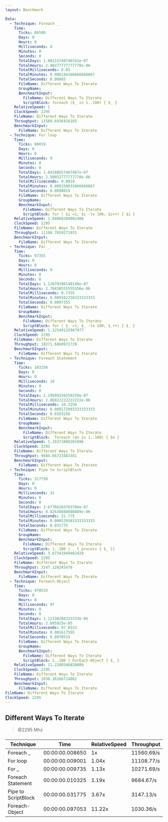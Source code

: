 ```yaml
---
layout: Benchmark

Data: 
  - Technique: Foreach _
    Time: 
      Ticks: 86500
      Days: 0
      Hours: 0
      Milliseconds: 8
      Minutes: 0
      Seconds: 0
      TotalDays: 1.00115740740741e-07
      TotalHours: 2.40277777777778e-06
      TotalMilliseconds: 8.65
      TotalMinutes: 0.000144166666666667
      TotalSeconds: 0.00865
      FileName: Different Ways To Iterate
      GroupName: 
      BenchmarkInput: 
        FileName: Different Ways To Iterate
        ScriptBlock: foreach ($_ in 1..100) { $_ }
    RelativeSpeed: 1
    ClockSpeed: 2295
    FileName: Different Ways To Iterate
    Throughput: 11560.6936416185
    BenchmarkInput: 
      FileName: Different Ways To Iterate
  - Technique: For loop
    Time: 
      Ticks: 90019
      Days: 0
      Hours: 0
      Milliseconds: 9
      Minutes: 0
      Seconds: 0
      TotalDays: 1.04188657407407e-07
      TotalHours: 2.50052777777778e-06
      TotalMilliseconds: 9.0019
      TotalMinutes: 0.000150031666666667
      TotalSeconds: 0.0090019
      FileName: Different Ways To Iterate
      GroupName: 
      BenchmarkInput: 
        FileName: Different Ways To Iterate
        ScriptBlock: for ( $i =1; $i -le 100; $i++) { $i } 
    RelativeSpeed: 1.04068208092486
    ClockSpeed: 2295
    FileName: Different Ways To Iterate
    Throughput: 11108.7659271931
    BenchmarkInput: 
      FileName: Different Ways To Iterate
  - Technique: For _
    Time: 
      Ticks: 97355
      Days: 0
      Hours: 0
      Milliseconds: 9
      Minutes: 0
      Seconds: 0
      TotalDays: 1.12679398148148e-07
      TotalHours: 2.70430555555556e-06
      TotalMilliseconds: 9.7355
      TotalMinutes: 0.000162258333333333
      TotalSeconds: 0.0097355
      FileName: Different Ways To Iterate
      GroupName: 
      BenchmarkInput: 
        FileName: Different Ways To Iterate
        ScriptBlock: for ( $_ =1; $_ -le 100; $_++) { $_ } 
    RelativeSpeed: 1.12549132947977
    ClockSpeed: 2295
    FileName: Different Ways To Iterate
    Throughput: 10271.6860972729
    BenchmarkInput: 
      FileName: Different Ways To Iterate
  - Technique: Foreach Statement
    Time: 
      Ticks: 103256
      Days: 0
      Hours: 0
      Milliseconds: 10
      Minutes: 0
      Seconds: 0
      TotalDays: 1.19509259259259e-07
      TotalHours: 2.86822222222222e-06
      TotalMilliseconds: 10.3256
      TotalMinutes: 0.000172093333333333
      TotalSeconds: 0.0103256
      FileName: Different Ways To Iterate
      GroupName: 
      BenchmarkInput: 
        FileName: Different Ways To Iterate
        ScriptBlock:  foreach ($n in 1..100) { $n }
    RelativeSpeed: 1.19371098265896
    ClockSpeed: 2295
    FileName: Different Ways To Iterate
    Throughput: 9684.66723483381
    BenchmarkInput: 
      FileName: Different Ways To Iterate
  - Technique: Pipe to ScriptBlock
    Time: 
      Ticks: 317750
      Days: 0
      Hours: 0
      Milliseconds: 31
      Minutes: 0
      Seconds: 0
      TotalDays: 3.67766203703704e-07
      TotalHours: 8.82638888888889e-06
      TotalMilliseconds: 31.775
      TotalMinutes: 0.000529583333333333
      TotalSeconds: 0.031775
      FileName: Different Ways To Iterate
      GroupName: 
      BenchmarkInput: 
        FileName: Different Ways To Iterate
        ScriptBlock: 1..100 | . { process { $_ }}
    RelativeSpeed: 3.67341040462428
    ClockSpeed: 2295
    FileName: Different Ways To Iterate
    Throughput: 3147.128245476
    BenchmarkInput: 
      FileName: Different Ways To Iterate
  - Technique: Foreach-Object
    Time: 
      Ticks: 970533
      Days: 0
      Hours: 0
      Milliseconds: 97
      Minutes: 0
      Seconds: 0
      TotalDays: 1.12330208333333e-06
      TotalHours: 2.695925e-05
      TotalMilliseconds: 97.0533
      TotalMinutes: 0.001617555
      TotalSeconds: 0.0970533
      FileName: Different Ways To Iterate
      GroupName: 
      BenchmarkInput: 
        FileName: Different Ways To Iterate
        ScriptBlock: 1..100 | ForEach-Object { $_ }
    RelativeSpeed: 11.2200346820809
    ClockSpeed: 2295
    FileName: Different Ways To Iterate
    Throughput: 1030.36166724882
    BenchmarkInput: 
      FileName: Different Ways To Iterate
FileName: Different Ways To Iterate
ClockSpeed: 2295
---
```

Different Ways To Iterate
-------------------------
> @2295 Mhz


### 


|Technique          |Time           |RelativeSpeed|Throughput|
|-------------------|---------------|-------------|----------|
|Foreach _          |00:00:00.008650|1x           |11560.69/s|
|For loop           |00:00:00.009001|1.04x        |11108.77/s|
|For _              |00:00:00.009735|1.13x        |10271.69/s|
|Foreach Statement  |00:00:00.010325|1.19x        |9684.67/s |
|Pipe to ScriptBlock|00:00:00.031775|3.67x        |3147.13/s |
|Foreach-Object     |00:00:00.097053|11.22x       |1030.36/s |
